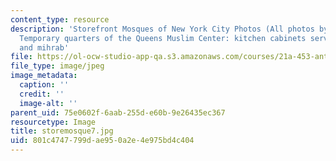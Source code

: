 ```yaml
---
content_type: resource
description: 'Storefront Mosques of New York City Photos (All photos by Susan Slyomovics):
  Temporary quarters of the Queens Muslim Center: kitchen cabinets serve as minbar
  and mihrab'
file: https://ol-ocw-studio-app-qa.s3.amazonaws.com/courses/21a-453-anthropology-of-the-middle-east-spring-2004/801c4747799dae950a2e4e975bd4c404_storemosque7.jpg
file_type: image/jpeg
image_metadata:
  caption: ''
  credit: ''
  image-alt: ''
parent_uid: 75e0602f-6aab-255d-e60b-9e26435ec367
resourcetype: Image
title: storemosque7.jpg
uid: 801c4747-799d-ae95-0a2e-4e975bd4c404
---
```

